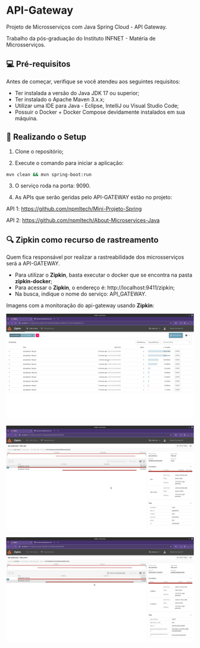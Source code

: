 # API-Gateway

Projeto de Microsserviços com Java Spring Cloud - API Gateway.

Trabalho da pós-graduação do Instituto INFNET - Matéria de Microsserviços.

## 💻 Pré-requisitos

Antes de começar, verifique se você atendeu aos seguintes requisitos:
* Ter instalada a versão do Java JDK 17 ou superior;
* Ter instalado o Apache Maven 3.x.x;
* Utilizar uma IDE para Java - Eclipse, IntelliJ ou Visual Studio Code;
* Possuir o Docker + Docker Compose devidamente instalados em sua máquina.

## 🚀 Realizando o Setup

1. Clone o repositório;

2. Execute o comando para iniciar a aplicação:
```bash
mvn clean && mvn spring-boot:run
```
3. O serviço roda na porta: 9090.

4. As APIs que serão geridas pelo API-GATEWAY estão no projeto:

API 1:
https://github.com/npmltech/Mini-Projeto-Spring

API 2:
https://github.com/npmltech/About-Microservices-Java

## 🔍 Zipkin como recurso de rastreamento

Quem fica responsável por realizar a rastreabilidade dos microsserviços será a API-GATEWAY.

- Para utilizar o **Zipkin**, basta executar o docker que se encontra na pasta **zipkin-docker**;
- Para acessar o **Zipkin**, o endereço é: http://localhost:9411/zipkin;
- Na busca, indique o nome do serviço: API_GATEWAY.

Imagens com a monitoração do api-gateway usando **Zipkin**:

![zipkin-01.png](zipkin-imagens/zipkin-01.png)

![zipkin-02.png](zipkin-imagens/zipkin-02.png)

![zipkin-03.png](zipkin-imagens/zipkin-03.png)